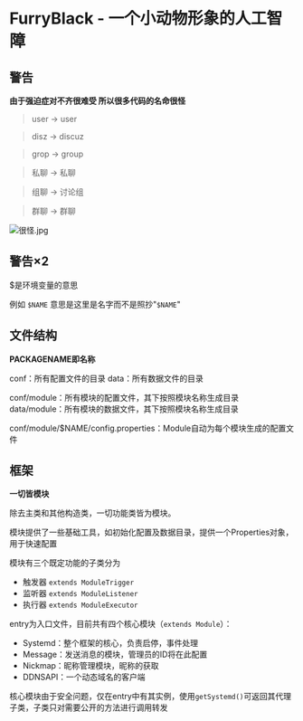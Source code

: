 # FurryBlack - 一个小动物形象的人工智障

## 警告

**由于强迫症对不齐很难受 所以很多代码的名命很怪**

> user → user

> disz → discuz

> grop → group  


> 私聊 → 私聊

> 组聊 → 讨论组

> 群聊 → 群聊

![很怪.jpg](https://git.blacktech.studio/blacktechstudio/furryblack/raw/master/images/very_strange.jpg)

## 警告×2

$是环境变量的意思

例如 `$NAME` 意思是这里是名字而不是照抄"`$NAME`"

## 文件结构

**PACKAGENAME即名称**

conf：所有配置文件的目录
data：所有数据文件的目录

conf/module：所有模块的配置文件，其下按照模块名称生成目录
data/module：所有模块的数据文件，其下按照模块名称生成目录

conf/module/$NAME/config.properties：Module自动为每个模块生成的配置文件

## 框架

**一切皆模块**

除去主类和其他构造类，一切功能类皆为模块。

模块提供了一些基础工具，如初始化配置及数据目录，提供一个Properties对象，用于快速配置

模块有三个既定功能的子类分为

- 触发器 `extends ModuleTrigger`
- 监听器 `extends ModuleListener`
- 执行器 `extends ModuleExecutor`

entry为入口文件，目前共有四个核心模块（`extends Module`）：

- Systemd：整个框架的核心，负责启停，事件处理
- Message：发送消息的模块，管理员的ID将在此配置
- Nickmap：昵称管理模块，昵称的获取
- DDNSAPI：一个动态域名的客户端

核心模块由于安全问题，仅在entry中有其实例，使用`getSystemd()`可返回其代理子类，子类只对需要公开的方法进行调用转发
